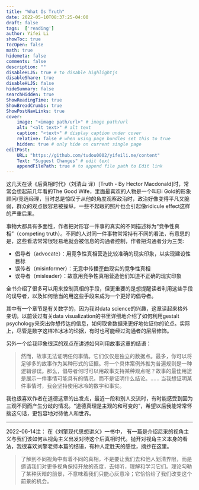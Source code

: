 ```yaml
---
title: "What Is Truth"
date: 2022-05-10T08:37:25-04:00
draft: false
tags:  ['reading']
author: Yifei Li
showToc: true
TocOpen: false
math: true
hidemeta: false
comments: false
description: ""
disableHLJS: true # to disable highlightjs
disableShare: true
disableHLJS: false
hideSummary: false
searchHidden: true
ShowReadingTime: true
ShowBreadCrumbs: true
ShowPostNavLinks: true
cover:
    image: "<image path/url>" # image path/url
    alt: "<alt text>" # alt text
    caption: "<text>" # display caption under cover
    relative: false # when using page bundles set this to true
    hidden: true # only hide on current single page
editPost:
    URL: "https://github.com/tudou0002/yifeili.me/content"
    Text: "Suggest Changes" # edit text
    appendFilePath: true # to append file path to Edit link
---
```


这几天在读《后真相时代》（刘清山 译）[Truth - By Hector Macdonald]时，常常会想起前几年看的The Good Wife，里面最喜欢的人物是一个叫Eli Gold的形象顾问/竞选经理，当时总是惊叹于从他的角度观察政治时，政治好像变得平凡又脆弱，群众的观点很容易被操纵，一些不起眼的照片也会引起像ridicule effect这样的严重后果。

事物大都具有多面性，作者把对形容一件事的真实的不同描述称为“竞争性真相”（competing truth）。不同的人对同一件事物常常持有不同的看法，有意思的是，这些看法常常很轻易地就会被信息的沟通者控制，作者把沟通者分为三类:
- 倡导者（advocate）：用竞争性真相营造比较准确的现实印象，以实现建设性目标
- 误传者（misinformer）：无意中传播歪曲现实的竞争性真相
- 误导者（misleader）：故意用竞争性真相营造他们知道不正确的现实印象

全书介绍了很多可以用来控制真相的手段，但更重要的是想提醒读者利用这些手段的误导者，以及如何恰当的用这些手段来成为一个更好的倡导者。

其中有一个章节是有关数字的，因为我对data science的兴趣，这章读起来格外亲切。以前读过有关data visualization的书里详细地介绍了如何利用gestalt psychology来突出你想传达的信息，如何取舍数据来更好地佐证你的论点。实际上，尽管是数字这样冷冰冰的论据，有时也可能经过沟通者的层层修饰。

另外一个给我印象很深的观点在讲述如何利用故事这章的结语：
> 然而，故事无法证明任何事情。它们仅仅是独立的数据点。最多，你可以将足够多的故事作为某种形式的证据。将一个具体案例外推为普遍规则是一种逻辑谬误。那么，倡导者何时可以用故事支持某种观点呢？故事的最佳用途是展示一件事情可能具有的情况，而不是证明什么结论。...... 当我想证明某件事情时，我会坚持使用冰冷的数字和事实。

我也很喜欢作者在道德这章的出发点，最近一段和别人交流时，有时能感受到因为三观不同而产生分歧的情况。“道德真理是主观的和可变的”，希望以后我能常常怀揣这句话，更包容地对待他人和世界。

---------
2022-06-14注：
在《刘擎现代思想讲义》一书中， 有一篇是介绍尼采的视角主义与我们该如何从视角主义出发对待这个后真相时代。抛开对视角主义本身的看法，我很喜欢刘擎老师本篇的结语，有种人定胜天的感觉，摘抄在这里。
> 了解到不同视角中有着不同的真相，不是要让我们去和他人划清界限，而是邀请我们对更多视角保持开放的态度，去倾听，理解和学习它们。理论勾勒了某种灰暗的前景，不意味着我们只能心灰意冷；它恰恰给了我们改变这个前景的机会。
